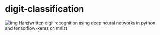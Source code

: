 
# digit-classification
![img](https://encrypted-tbn0.gstatic.com/images?q=tbn:ANd9GcQdV3gwbk6XPyRXXtwfrdZrVdV3DIV1Zrhbdg&s)
Handwritten digit recognition  using deep neural networks in python and tensorflow-keras on mnist

